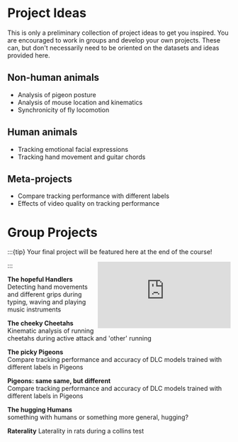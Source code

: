 # Project Ideas

This is only a preliminary collection of project ideas to get you inspired. You are encouraged to work in groups and develop your own projects. These can, but don't necessarily need to be oriented on the datasets and ideas provided here.  

## Non-human animals
* Analysis of pigeon posture
* Analysis of mouse location and kinematics
* Synchronicity of fly locomotion

## Human animals
* Tracking emotional facial expressions
* Tracking hand movement and guitar chords

## Meta-projects
* Compare tracking performance with different labels
* Effects of video quality on tracking performance


# Group Projects
:::{tip} Your final project will be featured here at the end of the course! 
<iframe src="https://giphy.com/embed/s2qXK8wAvkHTO" width="300" frameBorder="0" class="giphy-embed" align="right"></iframe>
:::

**The hopeful Handlers**  
Detecting hand movements and different grips during typing, waving and playing music instruments

**The cheeky Cheetahs**  
Kinematic analysis of running cheetahs during active attack and 'other' running 

**The picky Pigeons**  
Compare tracking performance and accuracy of DLC models trained with different labels in Pigeons

**Pigeons: same same, but different**  
Compare tracking performance and accuracy of DLC models trained with different labels in Pigeons

**The hugging Humans**  
something with humans or something more general, hugging?

**Raterality**
Laterality in rats during a collins test